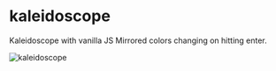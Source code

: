 # kaleidoscope
Kaleidoscope with vanilla JS
Mirrored colors changing on hitting enter.


![kaleidoscope](https://user-images.githubusercontent.com/64096389/156986326-8b350d3d-b919-4c7f-afea-c54895c819a1.png)
